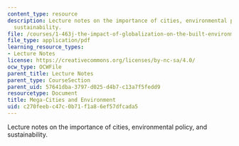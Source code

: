 ```yaml
---
content_type: resource
description: Lecture notes on the importance of cities, environmental policy, and
  sustainability.
file: /courses/1-463j-the-impact-of-globalization-on-the-built-environment-fall-2009/c270feebc47c0b71f1a86ef57dfcada5_MIT1_463JF09_lec12.pdf
file_type: application/pdf
learning_resource_types:
- Lecture Notes
license: https://creativecommons.org/licenses/by-nc-sa/4.0/
ocw_type: OCWFile
parent_title: Lecture Notes
parent_type: CourseSection
parent_uid: 57641dba-3797-d025-d4b7-c13a7f5fedd9
resourcetype: Document
title: Mega-Cities and Environment
uid: c270feeb-c47c-0b71-f1a8-6ef57dfcada5
---
```

Lecture notes on the importance of cities, environmental policy, and sustainability.